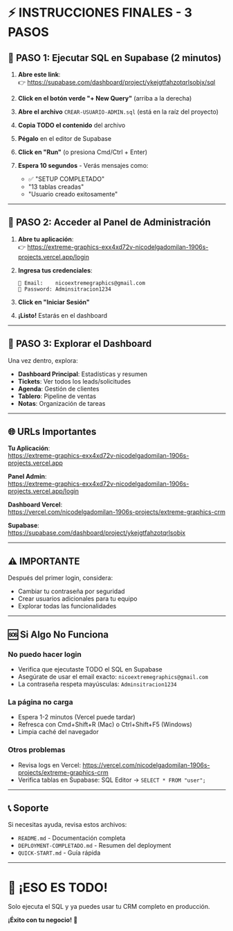 # ⚡ INSTRUCCIONES FINALES - 3 PASOS

## 🎯 PASO 1: Ejecutar SQL en Supabase (2 minutos)

1. **Abre este link**:  
   👉 https://supabase.com/dashboard/project/ykejgtfahzotqrlsobjx/sql

2. **Click en el botón verde "+ New Query"** (arriba a la derecha)

3. **Abre el archivo** `CREAR-USUARIO-ADMIN.sql` (está en la raíz del proyecto)

4. **Copia TODO el contenido** del archivo

5. **Pégalo** en el editor de Supabase

6. **Click en "Run"** (o presiona Cmd/Ctrl + Enter)

7. **Espera 10 segundos** - Verás mensajes como:
   - ✅ "SETUP COMPLETADO"
   - "13 tablas creadas"
   - "Usuario creado exitosamente"

---

## 🔑 PASO 2: Acceder al Panel de Administración

1. **Abre tu aplicación**:  
   👉 https://extreme-graphics-exx4xd72v-nicodelgadomilan-1906s-projects.vercel.app/login

2. **Ingresa tus credenciales**:
   ```
   📧 Email:    nicoextremegraphics@gmail.com
   🔑 Password: Adminsitracion1234
   ```

3. **Click en "Iniciar Sesión"**

4. **¡Listo!** Estarás en el dashboard

---

## 🎉 PASO 3: Explorar el Dashboard

Una vez dentro, explora:

- **Dashboard Principal**: Estadísticas y resumen
- **Tickets**: Ver todos los leads/solicitudes
- **Agenda**: Gestión de clientes
- **Tablero**: Pipeline de ventas
- **Notas**: Organización de tareas

---

## 🌐 URLs Importantes

**Tu Aplicación**:  
https://extreme-graphics-exx4xd72v-nicodelgadomilan-1906s-projects.vercel.app

**Panel Admin**:  
https://extreme-graphics-exx4xd72v-nicodelgadomilan-1906s-projects.vercel.app/login

**Dashboard Vercel**:  
https://vercel.com/nicodelgadomilan-1906s-projects/extreme-graphics-crm

**Supabase**:  
https://supabase.com/dashboard/project/ykejgtfahzotqrlsobjx

---

## ⚠️ IMPORTANTE

Después del primer login, considera:
- Cambiar tu contraseña por seguridad
- Crear usuarios adicionales para tu equipo
- Explorar todas las funcionalidades

---

## 🆘 Si Algo No Funciona

### No puedo hacer login
- Verifica que ejecutaste TODO el SQL en Supabase
- Asegúrate de usar el email exacto: `nicoextremegraphics@gmail.com`
- La contraseña respeta mayúsculas: `Adminsitracion1234`

### La página no carga
- Espera 1-2 minutos (Vercel puede tardar)
- Refresca con Cmd+Shift+R (Mac) o Ctrl+Shift+F5 (Windows)
- Limpia caché del navegador

### Otros problemas
- Revisa logs en Vercel: https://vercel.com/nicodelgadomilan-1906s-projects/extreme-graphics-crm
- Verifica tablas en Supabase: SQL Editor → `SELECT * FROM "user";`

---

## 📞 Soporte

Si necesitas ayuda, revisa estos archivos:
- `README.md` - Documentación completa
- `DEPLOYMENT-COMPLETADO.md` - Resumen del deployment
- `QUICK-START.md` - Guía rápida

---

# 🚀 ¡ESO ES TODO!

Solo ejecuta el SQL y ya puedes usar tu CRM completo en producción.

**¡Éxito con tu negocio!** 🎉

